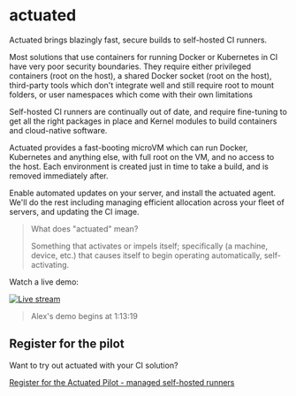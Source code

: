 # actuated

Actuated brings blazingly fast, secure builds to self-hosted CI runners.

Most solutions that use containers for running Docker or Kubernetes in CI have very poor security boundaries. They require either privileged containers (root on the host), a shared Docker socket (root on the host), third-party tools which don't integrate well and still require root to mount folders, or user namespaces which come with their own limitations

Self-hosted CI runners are continually out of date, and require fine-tuning to get all the right packages in place and Kernel modules to build containers and cloud-native software.

Actuated provides a fast-booting microVM which can run Docker, Kubernetes and anything else, with full root on the VM, and no access to the host. Each environment is created just in time to take a build, and is removed immediately after.

Enable automated updates on your server, and install the actuated agent. We'll do the rest including managing efficient allocation across your fleet of servers, and updating the CI image.

> What does "actuated" mean?
> 
> Something that activates or impels itself; specifically (a machine, device, etc.) that causes itself to begin operating automatically, self-activating.

Watch a live demo:

[![Live stream](https://img.youtube.com/vi/CYCsa5e2vqg/hqdefault.jpg)](https://www.youtube.com/watch?v=CYCsa5e2vqg?t=4399)

> Alex's demo begins at 1:13:19

## Register for the pilot

Want to try out actuated with your CI solution?

[Register for the Actuated Pilot - managed self-hosted runners](https://forms.gle/8XmpTTWXbZwWkfqT6)

